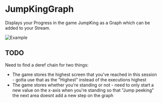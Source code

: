 # JumpKingGraph

Displays your Progress in the game JumpKing as a Graph which can be added to your Stream.

![Example](https://i.imgur.com/eq4yWCd.png)

## TODO

Need to find a deref chain for two things:

- The game stores the highest screen that you've reached in this session - gotta use that as the "Highest" instead of the executions highest
- The game stores whether you're standing or not - need to only start a new value on the x-axis when you're standing so that "Jump peeking" the next area doesnt add a new step on the graph
